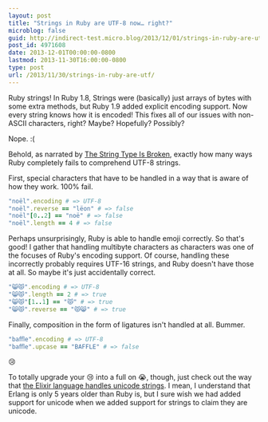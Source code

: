 ```yaml
---
layout: post
title: "Strings in Ruby are UTF-8 now… right?"
microblog: false
guid: http://indirect-test.micro.blog/2013/12/01/strings-in-ruby-are-utf/
post_id: 4971608
date: 2013-12-01T00:00:00-0800
lastmod: 2013-11-30T16:00:00-0800
type: post
url: /2013/11/30/strings-in-ruby-are-utf/
---
```

Ruby strings! In Ruby 1.8, Strings were (basically) just arrays of bytes with some extra methods, but Ruby 1.9 added explicit encoding support. Now every string knows how it is encoded! This fixes all of our issues with non-ASCII characters, right? Maybe? Hopefully? Possibly?

Nope. :(

Behold, as narrated by [The String Type Is Broken](http://mortoray.com/2013/11/27/the-string-type-is-broken), exactly how many ways Ruby completely fails to comprehend UTF-8 strings.

First, special characters that have to be handled in a way that is aware of how they work. 100% fail.

```ruby
"noël".encoding # => UTF-8
"noël".reverse == "lëon" # => false
"noël"[0..2] == "noë" # => false
"noël".length == 4 # => false
```

Perhaps unsurprisingly, Ruby is able to handle emoji correctly. So that's good! I gather that handling multibyte characters as characters was one of the focuses of Ruby's encoding support. Of course, handling these incorrectly probably requires UTF-16 strings, and Ruby doesn't have those at all. So maybe it's just accidentally correct.

```ruby
"😸😾".encoding # => UTF-8
"😸😾".length == 2 # => true
"😸😾"[1..1] == "😾" # => true
"😸😾".reverse == "😾😸" # => true
```

Finally, composition in the form of ligatures isn't handled at all. Bummer.

```ruby
"baﬄe".encoding # => UTF-8
"baﬄe".upcase == "BAFFLE" # => false
```

😢

To totally upgrade your 😢 into a full on 😭, though, just check out the way that [the Elixir language handles unicode strings](https://github.com/elixir-lang/elixir/blob/d95a7d1a58bddcbbfec62a17c16a53dc1d6a3543/lib/elixir/test/elixir/string_test.exs#L18-L29). I mean, I understand that Erlang is only 5 years older than Ruby is, but I sure wish we had added support for unicode when we added support for strings to claim they are unicode.
